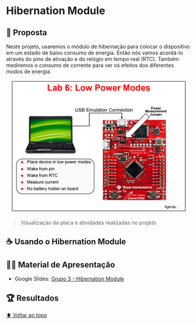 # Hibernation Module

## 🎯 Proposta
Neste projeto, usaremos o módulo de hibernação para colocar o dispositivo em um estado de baixo consumo de energia. Então nós vamos acordá-lo através do pino de ativação e do relógio em tempo real (RTC). Também mediremos o consumo de corrente para ver os efeitos dos diferentes modos de energia.

<div align="center">

  ![Hibernatio Module Overview](../images/hibernation-module-overview.png)
</div>

> Visualização da placa e atividades realizadas no projeto

## ☕ Usando o Hibernation Module

## 🧑‍🏫 Material de Apresentação
- Google Slides: [Grupo 3 - Hibernation Module](https://docs.google.com/presentation/d/1vdXt30Ep_JswHnsb5rP0BO9SPghIavu8AaX2NF7PYdA/edit?usp=sharing)

## 🏆 Resultados

[⬆ Voltar ao topo](#hibernation-module)
